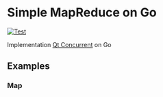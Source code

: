 # Simple MapReduce on Go

[![Test](https://github.com/RPG-18/concurent/actions/workflows/concurrent.yml/badge.svg?branch=main)](https://github.com/RPG-18/concurent/actions/workflows/concurrent.yml)

Implementation [Qt Concurrent](https://doc.qt.io/qt-6/qtconcurrent-index.html) on Go

## Examples

### Map
```go

```